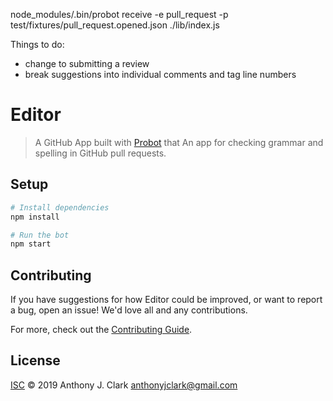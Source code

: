 
node_modules/.bin/probot receive -e pull_request -p test/fixtures/pull_request.opened.json ./lib/index.js

Things to do:
- change to submitting a review
- break suggestions into individual comments and tag line numbers

# Editor

> A GitHub App built with [Probot](https://github.com/probot/probot) that An app for checking grammar and spelling in GitHub pull requests.

## Setup

```sh
# Install dependencies
npm install

# Run the bot
npm start
```

## Contributing

If you have suggestions for how Editor could be improved, or want to report a bug, open an issue! We'd love all and any contributions.

For more, check out the [Contributing Guide](CONTRIBUTING.md).

## License

[ISC](LICENSE) © 2019 Anthony J. Clark <anthonyjclark@gmail.com>
